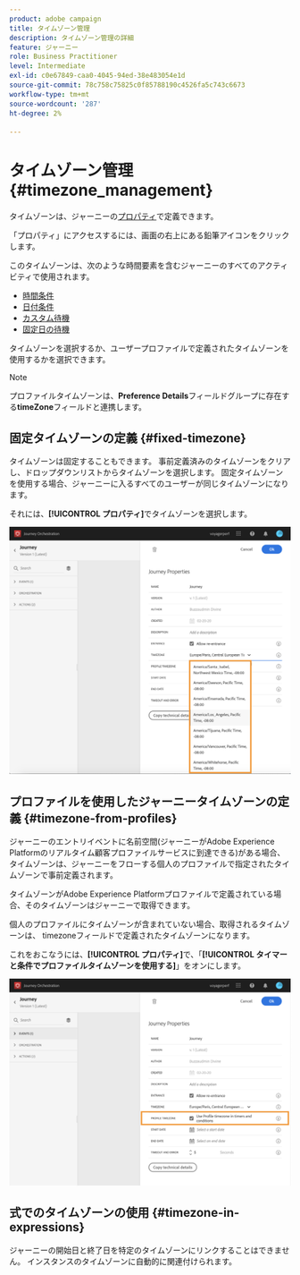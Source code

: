 ```yaml
---
product: adobe campaign
title: タイムゾーン管理
description: タイムゾーン管理の詳細
feature: ジャーニー
role: Business Practitioner
level: Intermediate
exl-id: c0e67849-caa0-4045-94ed-38e483054e1d
source-git-commit: 78c758c75825c0f85788190c4526fa5c743c6673
workflow-type: tm+mt
source-wordcount: '287'
ht-degree: 2%

---
```


# タイムゾーン管理 {#timezone_management}

タイムゾーンは、ジャーニーの[プロパティ](../building-journeys/changing-properties.md)で定義できます。

「プロパティ」にアクセスするには、画面の右上にある鉛筆アイコンをクリックします。

このタイムゾーンは、次のような時間要素を含むジャーニーのすべてのアクティビティで使用されます。

* [時間条件](../building-journeys/condition-activity.md#time_condition)
* [日付条件](../building-journeys/condition-activity.md#date_condition)
* [カスタム待機](../building-journeys/wait-activity.md#custom)
* [固定日の待機](../building-journeys/wait-activity.md#fixed_date)

タイムゾーンを選択するか、ユーザープロファイルで定義されたタイムゾーンを使用するかを選択できます。

>[!NOTE]
>
>プロファイルタイムゾーンは、**Preference Details**&#x200B;フィールドグループに存在する&#x200B;**timeZone**&#x200B;フィールドと連携します。

## 固定タイムゾーンの定義 {#fixed-timezone}

タイムゾーンは固定することもできます。 事前定義済みのタイムゾーンをクリアし、ドロップダウンリストからタイムゾーンを選択します。 固定タイムゾーンを使用する場合、ジャーニーに入るすべてのユーザーが同じタイムゾーンになります。

それには、**[!UICONTROL プロパティ]**&#x200B;でタイムゾーンを選択します。

![](../assets/journey72.png)

## プロファイルを使用したジャーニータイムゾーンの定義 {#timezone-from-profiles}

ジャーニーのエントリイベントに名前空間(ジャーニーがAdobe Experience Platformのリアルタイム顧客プロファイルサービスに到達できる)がある場合、タイムゾーンは、ジャーニーをフローする個人のプロファイルで指定されたタイムゾーンで事前定義されます。

タイムゾーンがAdobe Experience Platformプロファイルで定義されている場合、そのタイムゾーンはジャーニーで取得できます。

個人のプロファイルにタイムゾーンが含まれていない場合、取得されるタイムゾーンは、 timezoneフィールドで定義されたタイムゾーンになります。

これをおこなうには、**[!UICONTROL プロパティ]**&#x200B;で、「**[!UICONTROL タイマーと条件でプロファイルタイムゾーンを使用する]**」をオンにします。

![](../assets/journey73.png)

## 式でのタイムゾーンの使用 {#timezone-in-expressions}

ジャーニーの開始日と終了日を特定のタイムゾーンにリンクすることはできません。 インスタンスのタイムゾーンに自動的に関連付けられます。
